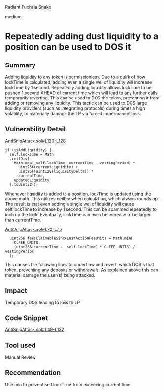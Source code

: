 Radiant Fuchsia Snake

medium

# Repeatedly adding dust liquidity to a position can be used to DOS it
## Summary

Adding liquidity to any token is permissionless. Due to a quirk of how lockTime is calculated, adding even a single wei of liquidity will increase lockTime by 1 second. Repeatedly adding liquidity allows lockTime to be pushed 1 second AHEAD of current time which will lead to any further calls temporarily reverting. This can be used to DOS the token, preventing it from adding or removing any liquidity. This tactic can be used to DOS large liquidity providers (such as integrating protocols) during times a high volatility, to materially damage the LP via forced impermanent loss.

## Vulnerability Detail

[AntiSnipAttack.sol#L120-L128](https://github.com/sherlock-audit/2023-07-kyber-swap/blob/main/ks-elastic-sc/contracts/periphery/libraries/AntiSnipAttack.sol#L120-L128)

    if (isAddLiquidity) {
      self.lockTime = Math
      .ceilDiv(
        Math.max(_self.lockTime, currentTime - vestingPeriod) *
          uint256(currentLiquidity) +
          uint256(uint128(liquidityDelta)) *
          currentTime,
        updatedLiquidity
      ).toUint32();

Whenever liquidity is added to a position, lockTime is updated using the above math. This utilizes ceilDiv when calculating, which always rounds up. The result is that even adding a single wei of liquidity will cause self.lockTime to increase by 1 second. This can be spammed repeatedly to inch up the lock. Eventually, lockTime can even be increase to be larger than currentTime. 

[AntiSnipAttack.sol#L72-L75](https://github.com/sherlock-audit/2023-07-kyber-swap/blob/main/ks-elastic-sc/contracts/periphery/libraries/AntiSnipAttack.sol#L72-L75)

      uint256 feesClaimableSinceLastActionFeeUnits = Math.min(
        C.FEE_UNITS,
        (uint256(currentTime - _self.lockTime) * C.FEE_UNITS) / vestingPeriod
      );

This causes the following lines to underflow and revert, which DOS's that token, preventing any deposits or withdrawals. As explained above this can material damage the user(s) being attacked.

## Impact

Temporary DOS leading to loss to LP

## Code Snippet

[AntiSnipAttack.sol#L49-L132](https://github.com/sherlock-audit/2023-07-kyber-swap/blob/main/ks-elastic-sc/contracts/periphery/libraries/AntiSnipAttack.sol#L49-L132)

## Tool used

Manual Review

## Recommendation

Use min to prevent self.lockTime from exceeding current time
